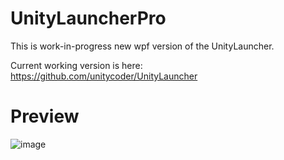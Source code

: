 # UnityLauncherPro

This is work-in-progress new wpf version of the UnityLauncher.

Current working version is here: https://github.com/unitycoder/UnityLauncher

# Preview

![image](https://user-images.githubusercontent.com/5438317/64891353-6af05400-d67a-11e9-9334-6a867f831d27.png)

